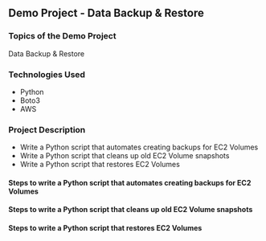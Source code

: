 ## Demo Project - Data Backup & Restore

### Topics of the Demo Project
Data Backup & Restore

### Technologies Used
- Python
- Boto3
- AWS

### Project Description
- Write a Python script that automates creating backups for EC2 Volumes
- Write a Python script that cleans up old EC2 Volume snapshots
- Write a Python script that restores EC2 Volumes

#### Steps to write a Python script that automates creating backups for EC2 Volumes

#### Steps to write a Python script that cleans up old EC2 Volume snapshots

#### Steps to write a Python script that restores EC2 Volumes
